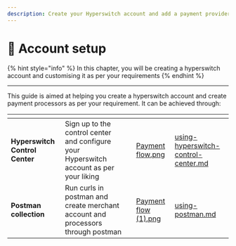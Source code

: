 ```yaml
---
description: Create your Hyperswitch account and add a payment provider
---
```


# 🔧 Account setup

{% hint style="info" %}
In this chapter, you will be creating a hyperswitch account and customising it as per your requirements
{% endhint %}

***

This guide is aimed at helping you create a hyperswitch account and create payment processors as per your requirement. It can be achieved through:

<table data-card-size="large" data-view="cards"><thead><tr><th></th><th></th><th></th><th data-hidden data-card-cover data-type="files"></th><th data-hidden data-card-target data-type="content-ref"></th></tr></thead><tbody><tr><td><strong>Hyperswitch Control Center</strong></td><td>Sign up to the control center and configure your Hyperswitch account as per your liking</td><td></td><td><a href="../../.gitbook/assets/Payment flow.png">Payment flow.png</a></td><td><a href="using-hyperswitch-control-center.md">using-hyperswitch-control-center.md</a></td></tr><tr><td><strong>Postman collection</strong></td><td>Run curls in postman and create merchant account and processors through postman</td><td></td><td><a href="../../.gitbook/assets/Payment flow (1).png">Payment flow (1).png</a></td><td><a href="using-postman.md">using-postman.md</a></td></tr></tbody></table>
